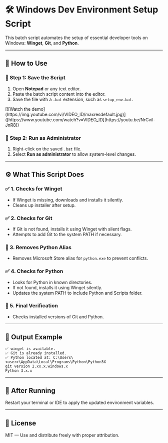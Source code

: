 
<h1>🛠️ Windows Dev Environment Setup Script</h1>

<p>This batch script automates the setup of essential developer tools on Windows: <strong>Winget</strong>, <strong>Git</strong>, and <strong>Python</strong>.</p>

<hr />

<h2>📂 How to Use</h2>

<h3>🔧 Step 1: Save the Script</h3>
<ol>
  <li>Open <strong>Notepad</strong> or any text editor.</li>
  <li>Paste the batch script content into the editor.</li>
  <li>Save the file with a <code>.bat</code> extension, such as <code>setup_env.bat</code>.</li>
</ol>
[![Watch the demo](https://img.youtube.com/vi/VIDEO_ID/maxresdefault.jpg)]([https://www.youtube.com/watch?v=VIDEO_ID](https://youtu.be/NrCvil-JnR8))


<h3>🔐 Step 2: Run as Administrator</h3>
<ol>
  <li>Right-click on the saved <code>.bat</code> file.</li>
  <li>Select <strong>Run as administrator</strong> to allow system-level changes.</li>
</ol>

<hr />

<h2>⚙️ What This Script Does</h2>

<h3>✅ 1. Checks for Winget</h3>
<ul>
  <li>If Winget is missing, downloads and installs it silently.</li>
  <li>Cleans up installer after setup.</li>
</ul>

<h3>✅ 2. Checks for Git</h3>
<ul>
  <li>If Git is not found, installs it using Winget with silent flags.</li>
  <li>Attempts to add Git to the system PATH if necessary.</li>
</ul>

<h3>🧹 3. Removes Python Alias</h3>
<ul>
  <li>Removes Microsoft Store alias for <code>python.exe</code> to prevent conflicts.</li>
</ul>

<h3>✅ 4. Checks for Python</h3>
<ul>
  <li>Looks for Python in known directories.</li>
  <li>If not found, installs it using Winget silently.</li>
  <li>Updates the system PATH to include Python and Scripts folder.</li>
</ul>

<h3>🔁 5. Final Verification</h3>
<ul>
  <li>Checks installed versions of Git and Python.</li>
</ul>

<hr />

<h2>🧪 Output Example</h2>

<pre><code>✅ winget is available.
✅ Git is already installed.
✅ Python located at: C:\Users\&lt;user&gt;\AppData\Local\Programs\Python\Python3X
git version 2.xx.x.windows.x
Python 3.x.x
</code></pre>

<hr />

<h2>🔄 After Running</h2>
<p>Restart your terminal or IDE to apply the updated environment variables.</p>

<hr />

<h2>📃 License</h2>
<p>MIT — Use and distribute freely with proper attribution.</p>
